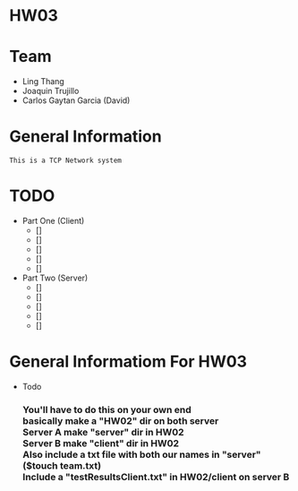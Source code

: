 # HW03 

# Team 
* Ling Thang 
* Joaquin Trujillo 
* Carlos Gaytan Garcia (David)

# General Information 
    This is a TCP Network system 

# TODO 
* Part One (Client)
    - [] 
    - []
    - []
    - []
    - []
* Part Two (Server)
    - []
    - []
    - []
    - []
    - []
# General Informatiom For HW03 
* Todo
    <h3>
    You'll have to do this on your own end <br/>
    basically make a "HW02" dir on both server <br/>
    Server A make "server" dir in HW02 <br/>
    Server B make "client" dir in HW02 <br/>
    Also include a txt file with both our names in "server" ($touch team.txt) <br/>
    Include a "testResultsClient.txt" in HW02/client on server B <br/>
    </h3>    